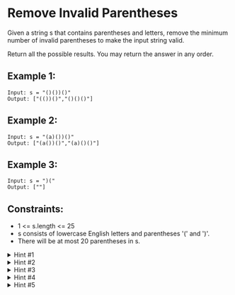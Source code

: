 # Remove Invalid Parentheses

Given a string s that contains parentheses and letters, remove the minimum number of invalid parentheses to make the input string valid.

Return all the possible results. You may return the answer in any order.

## Example 1:

```
Input: s = "()())()"
Output: ["(())()","()()()"]
```

## Example 2:

```
Input: s = "(a)())()"
Output: ["(a())()","(a)()()"]
```

## Example 3:

```
Input: s = ")("
Output: [""]
```

## Constraints:

- 1 <= s.length <= 25
- s consists of lowercase English letters and parentheses '(' and ')'.
- There will be at most 20 parentheses in s.

<details>
<summary>Hint #1</summary>
Since we don't know which of the brackets can possibly be removed, we try out all the options!
</details>

<details>
<summary>Hint #2</summary>
We can use recursion to try out all possibilities for the given expression. For each of the brackets, we have 2 options:
We keep the bracket and add it to the expression that we are building on the fly during recursion.
OR, we can discard the bracket and move on.
</details>

<details>
<summary>Hint #3</summary>
The one thing all these valid expressions have in common is that they will all be of the same length i.e. as compared to the original expression, all of these expressions will have the same number of characters removed. Can we somehow find the number of misplaced parentheses and use it in our solution?
</details>

<details>
<summary>Hint #4</summary>
For every left parenthesis, we should have a corresponding right parenthesis. We can make use of two counters which keep track of misplaced left and right parenthesis and in one iteration we can find out these two values.

```
0 1 2 3 4 5 6 7
( ) ) ) ( ( ( )
i = 0, left = 1, right = 0
i = 1, left = 0, right = 0
i = 2, left = 0, right = 1
i = 3, left = 0, right = 2
i = 4, left = 1, right = 2
i = 5, left = 2, right = 2
i = 6, left = 3, right = 2
i = 7, left = 2, right = 2
```

We have 2 misplaced left and 2 misplaced right parentheses.

</details>

<details>
<summary>Hint #5</summary>
We found out that the exact number of left and right parenthesis that has to be removed to get a valid expression. So, e.g. in a 1000 parentheses string, if there are 2 misplaced left and 2 misplaced right parentheses, after we are done discarding 2 left and 2 right parentheses, we will have only one option per remaining character in the expression i.e. to consider them. We can't discard them.
</details>
